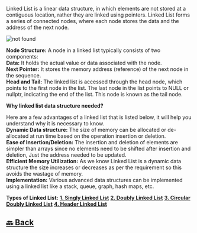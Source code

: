 Linked List is a linear data structure, in which elements are not stored at a contiguous location, rather they are linked using pointers. Linked List forms a series of connected nodes, where each node stores the data and the address of the next node.

<img src="https://media.geeksforgeeks.org/wp-content/uploads/20220712172013/Singlelinkedlist.png" alt="not found">

**Node Structure:** A node in a linked list typically consists of two components: </br>
**Data:** It holds the actual value or data associated with the node. </br>
**Next Pointer:** It stores the memory address (reference) of the next node in the sequence. </br>
**Head and Tail:** The linked list is accessed through the head node, which points to the first node in the list. The last node in the list points to NULL or nullptr, indicating the end of the list. This node is known as the tail node.

**Why linked list data structure needed?**

Here are a few advantages of a linked list that is listed below, it will help you understand why it is necessary to know.</br>
**Dynamic Data structure:** The size of memory can be allocated or de-allocated at run time based on the operation insertion or deletion.</br>
**Ease of Insertion/Deletion:** The insertion and deletion of elements are simpler than arrays since no elements need to be shifted after insertion and deletion, Just the address needed to be updated.</br>
**Efficient Memory Utilization:** As we know Linked List is a dynamic data structure the size increases or decreases as per the requirement so this avoids the wastage of memory. </br>
**Implementation:** Various advanced data structures can be implemented using a linked list like a stack, queue, graph, hash maps, etc.

**Types of Linked List:**
**<a href="" alt="">1. Singly Linked List</a>**
**<a href="" alt="">2. Doubly Linked List</a>**
**<a href="" alt="">3. Circular Doubly Linked List</a>**
**<a href="" alt="">4. Header Linked List</a>**

<h2><a href="https://github.com/sanjay9616/data-structure-and-alogrithms/blob/master/README.md"> 🔙 Back</a></h2>